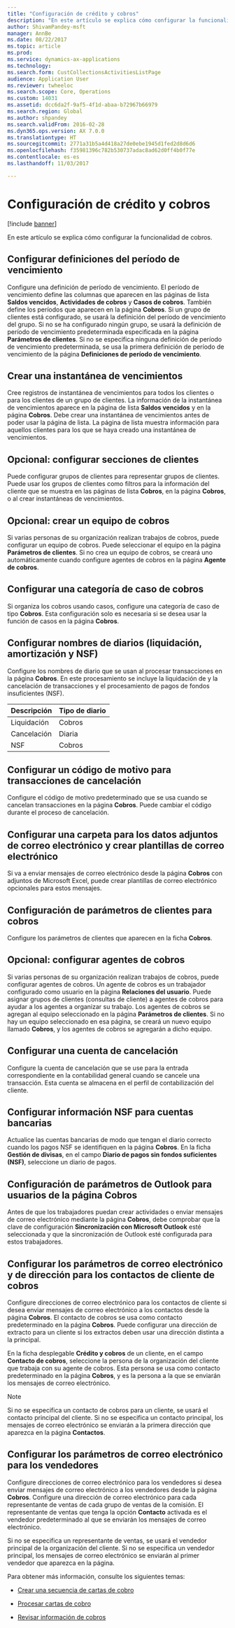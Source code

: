 ```yaml
---
title: "Configuración de crédito y cobros"
description: "En este artículo se explica cómo configurar la funcionalidad de cobros."
author: ShivamPandey-msft
manager: AnnBe
ms.date: 08/22/2017
ms.topic: article
ms.prod: 
ms.service: dynamics-ax-applications
ms.technology: 
ms.search.form: CustCollectionsActivitiesListPage
audience: Application User
ms.reviewer: twheeloc
ms.search.scope: Core, Operations
ms.custom: 14031
ms.assetid: dcc6da2f-9af5-4f1d-abaa-b72967b66979
ms.search.region: Global
ms.author: shpandey
ms.search.validFrom: 2016-02-28
ms.dyn365.ops.version: AX 7.0.0
ms.translationtype: HT
ms.sourcegitcommit: 2771a31b5a4d418a27de0ebe1945d1fed2d8d6d6
ms.openlocfilehash: f35981396c782b530737adac8ad62d0ff4b0f77e
ms.contentlocale: es-es
ms.lasthandoff: 11/03/2017

---
```


# <a name="set-up-credit-and-collections"></a>Configuración de crédito y cobros

[!include [banner](../includes/banner.md)]

En este artículo se explica cómo configurar la funcionalidad de cobros.

<a name="set-up-aging-period-definitions"></a>Configurar definiciones del período de vencimiento
-------------------------------

Configure una definición de período de vencimiento. El período de vencimiento define las columnas que aparecen en las páginas de lista **Saldos vencidos**, **Actividades de cobros** y **Casos de cobros**. También define los períodos que aparecen en la página **Cobros**. Si un grupo de clientes está configurado, se usará la definición del período de vencimiento del grupo. Si no se ha configurado ningún grupo, se usará la definición de período de vencimiento predeterminada especificada en la página **Parámetros de clientes**. Si no se especifica ninguna definición de período de vencimiento predeterminada, se usa la primera definición de período de vencimiento de la página **Definiciones de período de vencimiento**.

## <a name="create-an-aging-snapshot"></a>Crear una instantánea de vencimientos
Cree registros de instantánea de vencimientos para todos los clientes o para los clientes de un grupo de clientes. La información de la instantánea de vencimientos aparece en la página de lista **Saldos vencidos** y en la página **Cobros**. Debe crear una instantánea de vencimientos antes de poder usar la página de lista. La página de lista muestra información para aquellos clientes para los que se haya creado una instantánea de vencimientos.

## <a name="optional-set-up-customer-pools"></a>Opcional: configurar secciones de clientes
Puede configurar grupos de clientes para representar grupos de clientes. Puede usar los grupos de clientes como filtros para la información del cliente que se muestra en las páginas de lista **Cobros**, en la página **Cobros**, o al crear instantáneas de vencimientos.

## <a name="optional-create-a-collections-team"></a>Opcional: crear un equipo de cobros
Si varias personas de su organización realizan trabajos de cobros, puede configurar un equipo de cobros. Puede seleccionar el equipo en la página **Parámetros de clientes**. Si no crea un equipo de cobros, se creará uno automáticamente cuando configure agentes de cobros en la página **Agente de cobros**.

## <a name="set-up-a-collections-case-category"></a>Configurar una categoría de caso de cobros
Si organiza los cobros usando casos, configure una categoría de caso de tipo **Cobros**. Esta configuración solo es necesaria si se desea usar la función de casos en la página **Cobros**.

## <a name="set-up-journal-names-settlement-writeoff-and-nsf"></a>Configurar nombres de diarios (liquidación, amortización y NSF)
Configure los nombres de diario que se usan al procesar transacciones en la página **Cobros**. En este procesamiento se incluye la liquidación de y la cancelación de transacciones y el procesamiento de pagos de fondos insuficientes (NSF).

| Descripción | Tipo de diario     |
|-------------|------------------|
| Liquidación  | Cobros |
| Cancelación   | Diaria            |
| NSF         | Cobros |

## <a name="set-up-a-reason-code-for-writeoff-transactions"></a>Configurar un código de motivo para transacciones de cancelación
Configure el código de motivo predeterminado que se usa cuando se cancelan transacciones en la página **Cobros**. Puede cambiar el código durante el proceso de cancelación.

## <a name="set-up-a-folder-for-email-attachments-and-create-email-templates"></a>Configurar una carpeta para los datos adjuntos de correo electrónico y crear plantillas de correo electrónico
Si va a enviar mensajes de correo electrónico desde la página **Cobros** con adjuntos de Microsoft Excel, puede crear plantillas de correo electrónico opcionales para estos mensajes.

## <a name="set-up-accounts-receivable-parameters-for-collections"></a>Configuración de parámetros de clientes para cobros
Configure los parámetros de clientes que aparecen en la ficha **Cobros**.

## <a name="optional-set-up-collections-agents"></a>Opcional: configurar agentes de cobros
Si varias personas de su organización realizan trabajos de cobros, puede configurar agentes de cobros. Un agente de cobros es un trabajador configurado como usuario en la página **Relaciones del usuario**. Puede asignar grupos de clientes (consultas de cliente) a agentes de cobros para ayudar a los agentes a organizar su trabajo. Los agentes de cobros se agregan al equipo seleccionado en la página **Parámetros de clientes**. Si no hay un equipo seleccionado en esa página, se creará un nuevo equipo llamado **Cobros**, y los agentes de cobros se agregarán a dicho equipo.

## <a name="set-up-a-writeoff-account"></a>Configurar una cuenta de cancelación
Configure la cuenta de cancelación que se use para la entrada correspondiente en la contabilidad general cuando se cancele una transacción. Esta cuenta se almacena en el perfil de contabilización del cliente.

## <a name="set-up-nsf-information-for-bank-accounts"></a>Configurar información NSF para cuentas bancarias
Actualice las cuentas bancarias de modo que tengan el diario correcto cuando los pagos NSF se identifiquen en la página **Cobros**. En la ficha **Gestión de divisas**, en el campo **Diario de pagos sin fondos suficientes (NSF)**, seleccione un diario de pagos.

## <a name="set-up-outlook-settings-for-users-of-the-collections-page"></a>Configuración de parámetros de Outlook para usuarios de la página Cobros
Antes de que los trabajadores puedan crear actividades o enviar mensajes de correo electrónico mediante la página **Cobros**, debe comprobar que la clave de configuración **Sincronización con Microsoft Outlook** esté seleccionada y que la sincronización de Outlook esté configurada para estos trabajadores.

## <a name="set-up-email-and-address-settings-for-collections-customer-contacts"></a>Configurar los parámetros de correo electrónico y de dirección para los contactos de cliente de cobros
Configure direcciones de correo electrónico para los contactos de cliente si desea enviar mensajes de correo electrónico a los contactos desde la página **Cobros**. El contacto de cobros se usa como contacto predeterminado en la página **Cobros**. Puede configurar una dirección de extracto para un cliente si los extractos deben usar una dirección distinta a la principal. 

En la ficha desplegable **Crédito y cobros** de un cliente, en el campo **Contacto de cobros**, seleccione la persona de la organización del cliente que trabaja con su agente de cobros. Esta persona se usa como contacto predeterminado en la página **Cobros**, y es la persona a la que se enviarán los mensajes de correo electrónico. 

> [!NOTE] 
> Si no se especifica un contacto de cobros para un cliente, se usará el contacto principal del cliente. Si no se especifica un contacto principal, los mensajes de correo electrónico se enviarán a la primera dirección que aparezca en la página **Contactos**.

## <a name="set-up-email-settings-for-salespeople"></a>Configurar los parámetros de correo electrónico para los vendedores
Configure direcciones de correo electrónico para los vendedores si desea enviar mensajes de correo electrónico a los vendedores desde la página **Cobros**. Configure una dirección de correo electrónico para cada representante de ventas de cada grupo de ventas de la comisión. El representante de ventas que tenga la opción **Contacto** activada es el vendedor predeterminado al que se enviarán los mensajes de correo electrónico. 

Si no se especifica un representante de ventas, se usará el vendedor principal de la organización del cliente. Si no se especifica un vendedor principal, los mensajes de correo electrónico se enviarán al primer vendedor que aparezca en la página.


Para obtener más información, consulte los siguientes temas:

 - [Crear una secuencia de cartas de cobro](tasks/create-collection-letter-sequence.md)

 - [Procesar cartas de cobro](tasks/process-collection-letters.md)

 - [Revisar información de cobros](tasks/review-collections-information.md)


